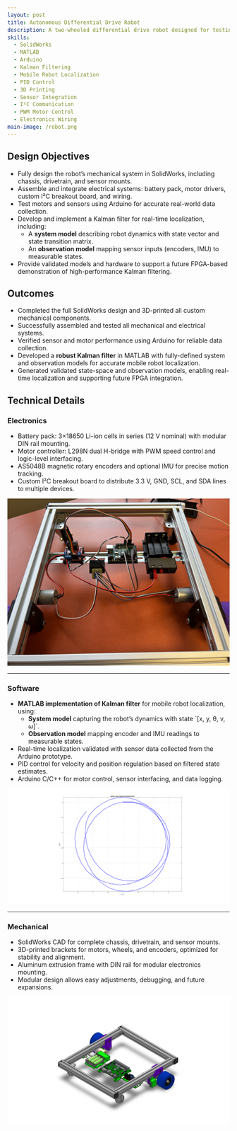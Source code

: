 ```yaml
---
layout: post
title: Autonomous Differential Drive Robot
description: A two-wheeled differential drive robot designed for testing and validating a Kalman filter algorithm for real-time localization.
skills:
  - SolidWorks
  - MATLAB
  - Arduino
  - Kalman Filtering
  - Mobile Robot Localization
  - PID Control
  - 3D Printing
  - Sensor Integration
  - I²C Communication
  - PWM Motor Control
  - Electronics Wiring
main-image: /robot.png
---
```


## Design Objectives
- Fully design the robot’s mechanical system in SolidWorks, including chassis, drivetrain, and sensor mounts.  
- Assemble and integrate electrical systems: battery pack, motor drivers, custom I²C breakout board, and wiring.  
- Test motors and sensors using Arduino for accurate real-world data collection.  
- Develop and implement a Kalman filter for real-time localization, including:  
  - A **system model** describing robot dynamics with state vector and state transition matrix.  
  - An **observation model** mapping sensor inputs (encoders, IMU) to measurable states.  
- Provide validated models and hardware to support a future FPGA-based demonstration of high-performance Kalman filtering.

## Outcomes
- Completed the full SolidWorks design and 3D-printed all custom mechanical components.  
- Successfully assembled and tested all mechanical and electrical systems.  
- Verified sensor and motor performance using Arduino for reliable data collection.  
- Developed a **robust Kalman filter** in MATLAB with fully-defined system and observation models for accurate mobile robot localization.  
- Generated validated state-space and observation models, enabling real-time localization and supporting future FPGA integration.  

## Technical Details
### Electronics
<div class="section-flex">
  <div class="text">
    <ul>
      <li>Battery pack: 3×18650 Li-ion cells in series (12 V nominal) with modular DIN rail mounting.</li>
      <li>Motor controller: L298N dual H-bridge with PWM speed control and logic-level interfacing.</li>
      <li>AS5048B magnetic rotary encoders and optional IMU for precise motion tracking.</li>
      <li>Custom I²C breakout board to distribute 3.3 V, GND, SCL, and SDA lines to multiple devices.</li>
    </ul>
  </div>
  <div class="image">
    <img src="/assets/images/robot-photos/robot_electronics.png" alt="Robot electronics" />
  </div>
</div>

---

### Software
<div class="section-flex">
  <div class="text">
    <ul>
      <li><strong>MATLAB implementation of Kalman filter</strong> for mobile robot localization, using:
        <ul>
          <li><strong>System model</strong> capturing the robot’s dynamics with state `[x, y, θ, v, ω]`.</li>
          <li><strong>Observation model</strong> mapping encoder and IMU readings to measurable states.</li>
        </ul>
      </li>
      <li>Real-time localization validated with sensor data collected from the Arduino prototype.</li>
      <li>PID control for velocity and position regulation based on filtered state estimates.</li>
      <li>Arduino C/C++ for motor control, sensor interfacing, and data logging.</li>
    </ul>
  </div>
  <div class="image">
    <img src="/assets/images/robot-photos/robot_matlab.png" alt="MATLAB Kalman filter" />
  </div>
</div>

---

### Mechanical
<div class="section-flex">
  <div class="text">
    <ul>
      <li>SolidWorks CAD for complete chassis, drivetrain, and sensor mounts.</li>
      <li>3D-printed brackets for motors, wheels, and encoders, optimized for stability and alignment.</li>
      <li>Aluminum extrusion frame with DIN rail for modular electronics mounting.</li>
      <li>Modular design allows easy adjustments, debugging, and future expansions.</li>
    </ul>
  </div>
  <div class="image">
    <img src="/assets/images/robot-photos/robot_solidworks.png" alt="SolidWorks CAD" />
  </div>
</div>
